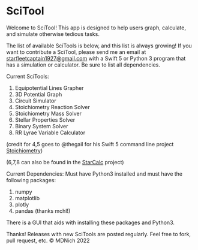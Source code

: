# SciTool
Welcome to SciTool!
This app is designed to help users graph, calculate, and simulate otherwise tedious tasks.

The list of available SciTools is below, and this list is always growing!
If you want to contribute a SciTool, please send me an email at starfleetcaptain1927@gmail.com
with a Swift 5 or Python 3 program that has a simulation or calculator. Be sure to list all dependencies.

Current SciTools: 
1. Equipotential Lines Grapher
2. 3D Potential Graph
3. Circuit Simulator
4. Stoichiometry Reaction Solver
5. Stoichiometry Mass Solver
6. Stellar Properties Solver
7. Binary System Solver
8. RR Lyrae Variable Calculator

(credit for 4,5 goes to @thegail for his Swift 5 command line project [Stoichiometry](https://github.com/thegail/Stoichiometry))

(6,7,8 can also be found in the [StarCalc](https://github.com/mdnich/starcalc) project)

Current Dependencies: Must have Python3 installed and must have the following packages:
1. numpy
2. matplotlib
3. plotly
4. pandas (thanks mchl!)

There is a GUI that aids with installing these packages and Python3.

Thanks!
Releases with new SciTools are posted regularly.
Feel free to fork, pull request, etc.
© MDNich 2022
